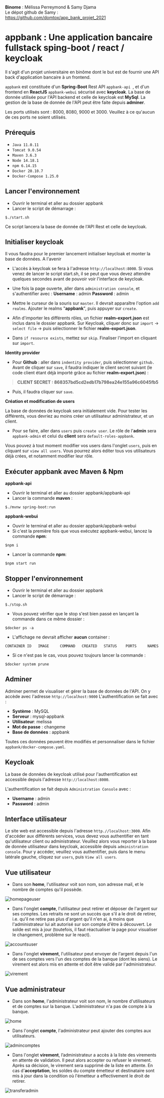 **Binome** : Mélissa Perreymond & Samy Djama <br>
Le dépot github de Samy : https://github.com/domtox/app_bank_projet_2021

# appbank : Une application bancaire fullstack sping-boot / react / keycloak


Il s'agit d'un projet universitaire en binôme dont le but est de fournir une API back d'application bancaire à un frontend. 

`appbank` est constituée d'un **Spring-Boot** Rest API `appbank-api `, et d'un frontend en **ReactJS**  `appbank-webui` sécurisé avec **keycloak**. La base de donnée utilisée pour l'API backend et celle de keycloak est **MySql**. La gestion de la base de donnée de l'API peut être faite depuis **adminer**.

Les ports utilisés sont : 8000, 8080, 9000 et 3000. Veuillez à ce qu'aucun de ces ports ne soient utilisés.

## Prérequis

- `Java 11.0.11`
- `Tomcat 9.0.54`
- `Maven 3.6.3`
- `Node 14.18.1`
- `npm 6.14.15`
- `Docker 20.10.7` 
- `Docker-Compose 1.25.0`

## Lancer l'environnement

- Ouvrir le terminal et aller au dossier appbank 
- Lancer le script de démarrage  :
```
$./start.sh
``` 
Ce script lancera la base de donnée de l'API Rest et celle de keycloak. 

## Initialiser keycloak

Il vous faudra pour le premier lancement initialiser keycloak et monter la base de données. A l'avenir

- L'accès à keycloak se fera à l'adresse ``http://localhost:8000``. Si vous venez de lancer le script start.sh, il se peut que vous devez attendre quelques secondes avant de pouvoir voir l'interface de keycloak.

- Une fois la page ouverte, aller dans ``administration console``, et s'authentifier avec :
**Username** : admin
**Password** : admin

- Mettre le curseur de la souris sur ``master``. Il devrait apparaître l'option ``add realms``. Ajouter le realms "**appbank**", puis appuyer sur ``create``.

- Afin d'importer les différents rôles, un fichier **realm-export.json** est inclus dans le dossier appbank. Sur Keycloak, cliquer donc sur ``import`` -> ``select file`` -> puis sélectionner le fichier **realm-export.json**. 

- Dans ``if resource exists``, mettez sur ``skip``. Finaliser l'import en cliquant sur ``import``. 

**Identity provider**
- Pour **Github** : aller dans ``indentity provider``, puis sélectionner ``github.`` Avant de cliquer sur ``save``, il faudra indiquer le client secret suivant (le code client étant déjà importé grâce au fichier **realm-export.json**) :
> **CLIENT SECRET : 868357bd5cd2edb17b798ea24e155a96c6045fb5**
- Puis, il faudra cliquer sur ``save``.

**Création et modification de users** 

La base de données de keycloak sera initialement vide. Pour tester les différents, vous devriez au moins créer un utilisateur administrateur, et un client. 

- Pour se faire, aller dans ``users`` puis ``create user``. Le rôle de l'**admin** sera ``appbank-admin`` et celui du **client** sera ``default-roles-appbank``. 

Vous pouvez à tout moment modifier vos users dans l'onglet ``users``, puis en cliquant sur ``view all users``. Vous pourrez alors éditer tous vos utilisateurs déjà crées, et notamment modifier leur rôle.

## Exécuter appbank avec Maven & Npm

**appbank-api**
- Ouvrir le terminal et aller au dossier appbank/appbank-api
- Lancer la commande **maven** : 
```
$./mvnw spring-boot:run
```
**appbank-webui**
- Ouvrir le terminal et aller au dossier appbank/appbank-webui
- Si c'est la première fois que vous exécutez appbank-webui, lancez la commande **npm**:
```
$npm i
```
- Lancer la commande **npm**:
```
$npm start run
```
## Stopper l'environnement

- Ouvrir le terminal et aller au dossier appbank 
- Lancer le script de démarrage  :
```
$./stop.sh
```
- Vous pouvez vérifier que le stop s'est bien passé en lançant la commande dans ce même dossier : 
```
$docker ps -a
```
- L'affichage ne devrait afficher **aucun** container :
```
CONTAINER ID   IMAGE     COMMAND   CREATED   STATUS    PORTS     NAMES
```
- Si ce n'est pas le cas, vous pouvez toujours lancer la commande :
```
$docker system prune
```

## Adminer
Adminer permet de visualiser et gérer la base de données de l'API. On y accède avec l'adresse  ``http://localhost:9000``
L'authentification se fait avec : 
- **Système** : MySQL
- **Serveur** : mysql-appbank
- **Utilisateur**: melissa
- **Mot de passe** : changeme
- **Base de données** : appbank

Toutes ces données peuvent être modifiés et personnaliser dans le fichier ``appbank/docker-compose.yaml``.

## Keycloak 
La base de données de keycloak utilisé pour l'authentification est accessible depuis l'adresse  ``http://localhost:8000``.

L'authentification se fait depuis ``Administration Console`` avec :
- **Username** : admin
- **Password** : admin

## Interface utilisateur
Le site web est accessible depuis l'adresse ``http.//localhost:3000``. Afin d'accéder aux différents services, vous devez vous authentifier en tant qu'utilisateur client ou administrateur. Veuillez alors vous reporter à la base de donnée utilisateur dans keycloak, accessible depuis ``administration console``. Pour y accéder, veuillez vous authentifier, puis dans le menu latérale gauche, cliquez sur ``users``, puis ``View all users``.

## Vue utilisateur
- Dans son **home**, l'utilisateur voit son nom, son adresse mail, et le nombre de comptes qu'il possède.

![homepageuser](documentation/homepage_user.png)

- Dans l'onglet **compte**, l'utilisateur peut retirer et déposer de l'argent sur ses comptes. Les retraits ne sont un succès que s'il a le droit de retirer, i.e. qu'il ne retire pas plus d'argent qu'il n'en ai, à moins que l'administrateur lui ait autorisé sur son compte d'être à découvert. Le solde est mis à jour (toutefois, il faut réactualiser la page pour visualiser le changement, problème sur le react). 

![accountsuser](documentation/accountsuser.png)

- Dans l'onglet **virement**, l'utilisateur peut envoyer de l'argent depuis l'un de ses comptes vers l'un des comptes de la banque (dont les siens). Le virement est alors mis en attente et doit être validé par l'administrateur.

![virement](documentation/transfersusers.png)

## Vue administrateur
- Dans son **home**, l'administrateur voit son nom, le nombre d'utilisateurs et de comptes sur la banque. L'administrateur n'a pas de compte à la banque. 

![home](documentation/homepageadmin.png)

- Dans l'onglet **compte**, l'administrateur peut ajouter des comptes aux utilisateurs. 

![admincomptes](documentation/admincomptes.png)

- Dans l'onglet **virement**, l’administrateur a accès à la liste des virements en attente de validation. Il peut alors accepter ou refuser le virement. Après sa décision, le virement sera supprimé de la liste en attente. En cas d'**acceptation**, les soldes du compte émetteur et destinataire sont mis à jour dans la condition où l'émetteur a effectivement le droit de retirer. 

![transferadmin](documentation/transfertadmin.png)




